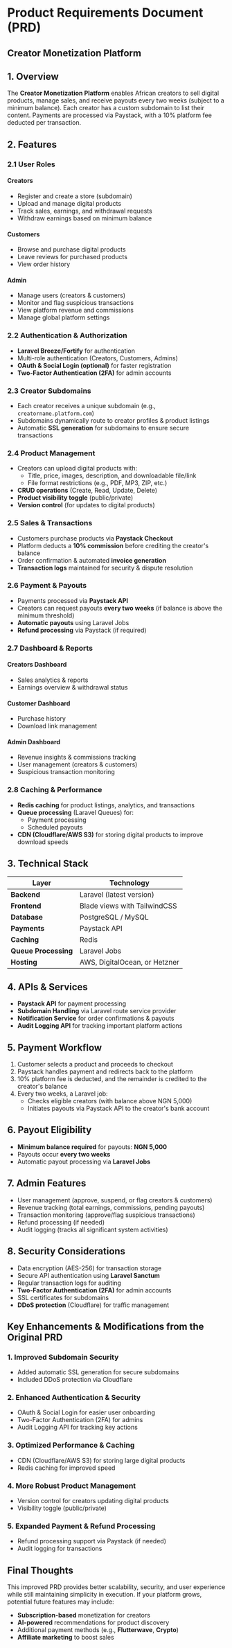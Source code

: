 # Product Requirements Document (PRD)

## Creator Monetization Platform

## 1. Overview

The **Creator Monetization Platform** enables African creators to sell digital products, manage sales, and receive payouts every two weeks (subject to a minimum balance). Each creator has a custom subdomain to list their content. Payments are processed via Paystack, with a 10% platform fee deducted per transaction.

## 2. Features

### 2.1 User Roles

#### Creators

-   Register and create a store (subdomain)
-   Upload and manage digital products
-   Track sales, earnings, and withdrawal requests
-   Withdraw earnings based on minimum balance

#### Customers

-   Browse and purchase digital products
-   Leave reviews for purchased products
-   View order history

#### Admin

-   Manage users (creators & customers)
-   Monitor and flag suspicious transactions
-   View platform revenue and commissions
-   Manage global platform settings

### 2.2 Authentication & Authorization

-   **Laravel Breeze/Fortify** for authentication
-   Multi-role authentication (Creators, Customers, Admins)
-   **OAuth & Social Login (optional)** for faster registration
-   **Two-Factor Authentication (2FA)** for admin accounts

### 2.3 Creator Subdomains

-   Each creator receives a unique subdomain (e.g., `creatorname.platform.com`)
-   Subdomains dynamically route to creator profiles & product listings
-   Automatic **SSL generation** for subdomains to ensure secure transactions

### 2.4 Product Management

-   Creators can upload digital products with:
    -   Title, price, images, description, and downloadable file/link
    -   File format restrictions (e.g., PDF, MP3, ZIP, etc.)
-   **CRUD operations** (Create, Read, Update, Delete)
-   **Product visibility toggle** (public/private)
-   **Version control** (for updates to digital products)

### 2.5 Sales & Transactions

-   Customers purchase products via **Paystack Checkout**
-   Platform deducts a **10% commission** before crediting the creator's balance
-   Order confirmation & automated **invoice generation**
-   **Transaction logs** maintained for security & dispute resolution

### 2.6 Payment & Payouts

-   Payments processed via **Paystack API**
-   Creators can request payouts **every two weeks** (if balance is above the minimum threshold)
-   **Automatic payouts** using Laravel Jobs
-   **Refund processing** via Paystack (if required)

### 2.7 Dashboard & Reports

#### Creators Dashboard

-   Sales analytics & reports
-   Earnings overview & withdrawal status

#### Customer Dashboard

-   Purchase history
-   Download link management

#### Admin Dashboard

-   Revenue insights & commissions tracking
-   User management (creators & customers)
-   Suspicious transaction monitoring

### 2.8 Caching & Performance

-   **Redis caching** for product listings, analytics, and transactions
-   **Queue processing** (Laravel Queues) for:
    -   Payment processing
    -   Scheduled payouts
-   **CDN (Cloudflare/AWS S3)** for storing digital products to improve download speeds

## 3. Technical Stack

| Layer                | Technology                    |
| -------------------- | ----------------------------- |
| **Backend**          | Laravel (latest version)      |
| **Frontend**         | Blade views with TailwindCSS  |
| **Database**         | PostgreSQL / MySQL            |
| **Payments**         | Paystack API                  |
| **Caching**          | Redis                         |
| **Queue Processing** | Laravel Jobs                  |
| **Hosting**          | AWS, DigitalOcean, or Hetzner |

## 4. APIs & Services

-   **Paystack API** for payment processing
-   **Subdomain Handling** via Laravel route service provider
-   **Notification Service** for order confirmations & payouts
-   **Audit Logging API** for tracking important platform actions

## 5. Payment Workflow

1. Customer selects a product and proceeds to checkout
2. Paystack handles payment and redirects back to the platform
3. 10% platform fee is deducted, and the remainder is credited to the creator's balance
4. Every two weeks, a Laravel job:
    - Checks eligible creators (with balance above NGN 5,000)
    - Initiates payouts via Paystack API to the creator's bank account

## 6. Payout Eligibility

-   **Minimum balance required** for payouts: **NGN 5,000**
-   Payouts occur **every two weeks**
-   Automatic payout processing via **Laravel Jobs**

## 7. Admin Features

-   User management (approve, suspend, or flag creators & customers)
-   Revenue tracking (total earnings, commissions, pending payouts)
-   Transaction monitoring (approve/flag suspicious transactions)
-   Refund processing (if needed)
-   Audit logging (tracks all significant system activities)

## 8. Security Considerations

-   Data encryption (AES-256) for transaction storage
-   Secure API authentication using **Laravel Sanctum**
-   Regular transaction logs for auditing
-   **Two-Factor Authentication (2FA)** for admin accounts
-   SSL certificates for subdomains
-   **DDoS protection** (Cloudflare) for traffic management

## Key Enhancements & Modifications from the Original PRD

### 1. Improved Subdomain Security

-   Added automatic SSL generation for secure subdomains
-   Included DDoS protection via Cloudflare

### 2. Enhanced Authentication & Security

-   OAuth & Social Login for easier user onboarding
-   Two-Factor Authentication (2FA) for admins
-   Audit Logging API for tracking key actions

### 3. Optimized Performance & Caching

-   CDN (Cloudflare/AWS S3) for storing large digital products
-   Redis caching for improved speed

### 4. More Robust Product Management

-   Version control for creators updating digital products
-   Visibility toggle (public/private)

### 5. Expanded Payment & Refund Processing

-   Refund processing support via Paystack (if needed)
-   Audit logging for transactions

## Final Thoughts

This improved PRD provides better scalability, security, and user experience while still maintaining simplicity in execution. If your platform grows, potential future features may include:

-   **Subscription-based** monetization for creators
-   **AI-powered** recommendations for product discovery
-   Additional payment methods (e.g., **Flutterwave**, **Crypto**)
-   **Affiliate marketing** to boost sales
